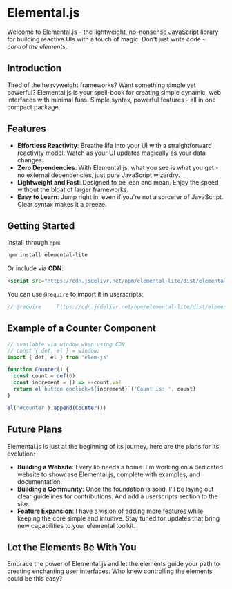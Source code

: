 # Elemental.js

Welcome to Elemental.js – the lightweight, no-nonsense JavaScript library for building reactive UIs with a touch of magic. Don't just write code - _control the elements_.

## Introduction

Tired of the heavyweight frameworks? Want something simple yet powerful? Elemental.js is your spell-book for creating simple dynamic, web interfaces with minimal fuss. Simple syntax, powerful features - all in one compact package.

## Features

- **Effortless Reactivity**: Breathe life into your UI with a straightforward reactivity model. Watch as your UI updates magically as your data changes.
- **Zero Dependencies**: With Elemental.js, what you see is what you get - no external dependencies, just pure JavaScript wizardry.
- **Lightweight and Fast**: Designed to be lean and mean. Enjoy the speed without the bloat of larger frameworks.
- **Easy to Learn**: Jump right in, even if you're not a sorcerer of JavaScript. Clear syntax makes it a breeze.

## Getting Started

Install through `npm`:

```bash
npm install elemental-lite
```

Or include via **CDN**:

```html
<script src="https://cdn.jsdelivr.net/npm/elemental-lite/dist/elemental.min.js"></script>
```

You can use `@require` to import it in userscripts:

```javascript
// @require     https://cdn.jsdelivr.net/npm/elemental-lite/dist/elemental.min.js
```

## Example of a Counter Component

```javascript
// available via window when using CDN
// const { def, el } = window;
import { def, el } from 'elem-js'

function Counter() {
  const count = def(0)
  const increment = () => ++count.val
  return el`button onclick=${increment}`('Count is: ', count)
}

el('#counter').append(Counter())
```

## Future Plans

Elemental.js is just at the beginning of its journey, here are the plans for its evolution:

- **Building a Website**: Every lib needs a home. I'm working on a dedicated website to showcase Elemental.js, complete with examples, and documentation.
- **Building a Community**: Once the foundation is solid, I'll be laying out clear guidelines for contributions. And add a userscripts section to the site.
- **Feature Expansion**: I have a vision of adding more features while keeping the core simple and intuitive. Stay tuned for updates that bring new capabilities to your elemental toolkit.

## Let the Elements Be With You

Embrace the power of Elemental.js and let the elements guide your path to creating enchanting user interfaces. Who knew controlling the elements could be this easy?
